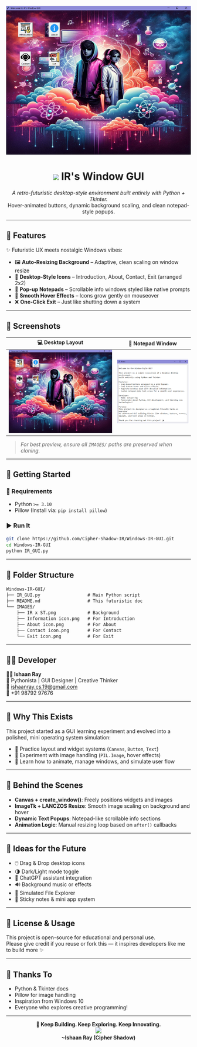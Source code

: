 <p align="center">
  <img src="IMAGES/Window%20GUI%20SS.png" width="600" alt="IR Window GUI Preview">
</p>

<h1 align="center"><img src="https://img.icons8.com/fluency/48/windows-10.png" width="28"/> <strong>IR's Window GUI</strong></h1>

<p align="center">
  <em>A retro-futuristic desktop-style environment built entirely with Python + Tkinter.</em><br>
  Hover-animated buttons, dynamic background scaling, and clean notepad-style popups.
</p>

---

## 🧠 Features

✨ Futuristic UX meets nostalgic Windows vibes:

- 🖼️ **Auto-Resizing Background** – Adaptive, clean scaling on window resize  
- 🧩 **Desktop-Style Icons** – Introduction, About, Contact, Exit (arranged 2x2)  
- 📜 **Pop-up Notepads** – Scrollable info windows styled like native prompts  
- 🎯 **Smooth Hover Effects** – Icons grow gently on mouseover  
- ❌ **One-Click Exit** – Just like shutting down a system

---

## 📸 Screenshots

| 💻 Desktop Layout | 📝 Notepad Window |
|------------------|------------------|
| ![Desktop Screenshot](IMAGES/Window%20GUI%20SS.png) | ![Notepad Screenshot](IMAGES/Notepad%20SS.png) |

> *For best preview, ensure all `IMAGES/` paths are preserved when cloning.*

---

## 🚀 Getting Started

### 🧰 Requirements
- Python `>= 3.10`
- Pillow (Install via: `pip install pillow`)

### ▶️ Run It
```bash
git clone https://github.com/Cipher-Shadow-IR/Windows-IR-GUI.git
cd Windows-IR-GUI
python IR_GUI.py
```

---

## 📂 Folder Structure

```
Windows-IR-GUI/
├── IR_GUI.py                  # Main Python script
├── README.md                  # This futuristic doc
└── IMAGES/
    ├── IR x ST.png            # Background
    ├── Information icon.png   # For Introduction
    ├── About icon.png         # For About
    ├── Contact icon.png       # For Contact
    └── Exit icon.png          # For Exit
```

---

## 🧑‍💻 Developer

**👨‍💻 Ishaan Ray**  
💬 Pythonista | GUI Designer | Creative Thinker  
📧 [ishaanray.cs.19@gmail.com](mailto:ishaanray.cs.19@gmail.com)  
📱 +91 98792 97676  

---

## 🎯 Why This Exists

This project started as a GUI learning experiment and evolved into a polished, mini operating system simulation:

- 🔹 Practice layout and widget systems (`Canvas`, `Button`, `Text`)
- 🔹 Experiment with image handling (`PIL.Image`, hover effects)
- 🔹 Learn how to animate, manage windows, and simulate user flow

---

## 🧬 Behind the Scenes

- **Canvas + create_window()**: Freely positions widgets and images  
- **ImageTk + LANCZOS Resize**: Smooth image scaling on background and hover  
- **Dynamic Text Popups**: Notepad-like scrollable info sections  
- **Animation Logic**: Manual resizing loop based on `after()` callbacks

---

## 🔮 Ideas for the Future

- 🖱️ Drag & Drop desktop icons  
- 🌗 Dark/Light mode toggle  
- 🤖 ChatGPT assistant integration  
- 🔊 Background music or effects  
- 📁 Simulated File Explorer  
- 📝 Sticky notes & mini app system  

---

## 📃 License & Usage

This project is open-source for educational and personal use.  
Please give credit if you reuse or fork this — it inspires developers like me to build more ✨

---

## 🙌 Thanks To

- Python & Tkinter docs  
- Pillow for image handling  
- Inspiration from Windows 10 
- Everyone who explores creative programming!

---

<p align="center">
  <b>🚀 Keep Building. Keep Exploring. Keep Innovating.</b><br>
  <img src="https://img.icons8.com/color/48/rocket.png"/><br>
  <b>~Ishaan Ray (Cipher Shadow)</b><br>
</p>

